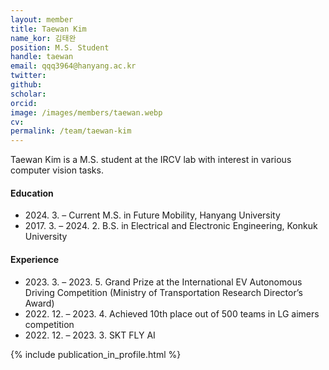 ```yaml
---
layout: member
title: Taewan Kim
name_kor: 김태완
position: M.S. Student
handle: taewan
email: qqq3964@hanyang.ac.kr
twitter: 
github: 
scholar: 
orcid: 
image: /images/members/taewan.webp
cv: 
permalink: /team/taewan-kim
---
```


Taewan Kim is a M.S. student at the IRCV lab with interest in various computer vision tasks.

#### Education

<ul class="chronological">
  <li><span>2024. 3. – Current</span> M.S. in Future Mobility, Hanyang University</li>
  <li><span>2017. 3. – 2024. 2.</span> B.S. in Electrical and Electronic Engineering, Konkuk University</li>
</ul>

#### Experience

<ul class="chronological">
  <li><span>2023. 3. – 2023. 5.</span> Grand Prize at the International EV Autonomous Driving Competition (Ministry of Transportation Research Director’s Award)</li>
  <li><span>2022. 12. – 2023. 4.</span> Achieved 10th place out of 500 teams in LG aimers competition</li>
  <li><span>2022. 12. – 2023. 3.</span> SKT FLY AI</li>
  
</ul>
{% include publication_in_profile.html %}
